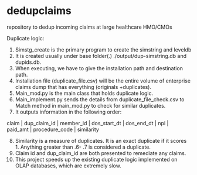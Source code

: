 # dedupclaims
repository to dedup incoming claims at large healthcare HMO/CMOs


Duplicate logic:
1.	Simstg_create is the primary program to create the simstring and leveldb
2.	It is created usually under base folder(.)  ./output/dup-simstring.db and dupids.db.
3.	When executing, we have to give the installation path and destination path.
4.	Installation file (duplicate_file.csv) will be the entire volume of enterprise claims dump that has everything (originals +duplicates).
5.	Main_mod.py is the main class that holds duplicate logic.
6.	Main_implement.py sends the details from duplicate_file_check.csv to Match method in main_mod.py to check for similar duplicates. 
7.	It outputs information in the following order:

claim | dup_claim_id | member_id | dos_start_dt | dos_end_dt | npi | paid_amt | procedure_code | similarity

8.	Similarity is a measure of duplicates.  It is an exact duplicate if it scores 1.   Anything greater than .6- .7 is considered a duplicate.
9.	Claim id and dup_claim_id are both presented to remediate any claims.
10.	This project speeds up the existing duplicate logic implemented on OLAP databases, which are extremely slow.
